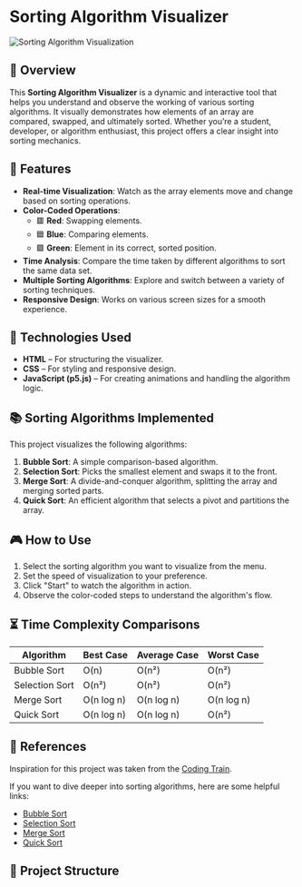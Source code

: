 # Sorting Algorithm Visualizer

![Sorting Algorithm Visualization](https://via.placeholder.com/800x400.png)

## 🚀 Overview
This **Sorting Algorithm Visualizer** is a dynamic and interactive tool that helps you understand and observe the working of various sorting algorithms. It visually demonstrates how elements of an array are compared, swapped, and ultimately sorted. Whether you’re a student, developer, or algorithm enthusiast, this project offers a clear insight into sorting mechanics.

## 📝 Features
- **Real-time Visualization**: Watch as the array elements move and change based on sorting operations.
- **Color-Coded Operations**:
  - 🟥 **Red**: Swapping elements.
  - 🟦 **Blue**: Comparing elements.
  - 🟩 **Green**: Element in its correct, sorted position.
- **Time Analysis**: Compare the time taken by different algorithms to sort the same data set.
- **Multiple Sorting Algorithms**: Explore and switch between a variety of sorting techniques.
- **Responsive Design**: Works on various screen sizes for a smooth experience.

## 🔧 Technologies Used
- **HTML** – For structuring the visualizer.
- **CSS** – For styling and responsive design.
- **JavaScript (p5.js)** – For creating animations and handling the algorithm logic.

## 📚 Sorting Algorithms Implemented
This project visualizes the following algorithms:
1. **Bubble Sort**: A simple comparison-based algorithm.
2. **Selection Sort**: Picks the smallest element and swaps it to the front.
3. **Merge Sort**: A divide-and-conquer algorithm, splitting the array and merging sorted parts.
4. **Quick Sort**: An efficient algorithm that selects a pivot and partitions the array.

## 🎮 How to Use
1. Select the sorting algorithm you want to visualize from the menu.
2. Set the speed of visualization to your preference.
3. Click "Start" to watch the algorithm in action.
4. Observe the color-coded steps to understand the algorithm's flow.

## ⏳ Time Complexity Comparisons
| Algorithm      | Best Case     | Average Case  | Worst Case    |
|----------------|---------------|---------------|---------------|
| Bubble Sort    | O(n)          | O(n²)         | O(n²)         |
| Selection Sort | O(n²)         | O(n²)         | O(n²)         |
| Merge Sort     | O(n log n)    | O(n log n)    | O(n log n)    |
| Quick Sort     | O(n log n)    | O(n log n)    | O(n²)         |


## 📜 References
Inspiration for this project was taken from the [Coding Train](https://thecodingtrain.com/).

If you want to dive deeper into sorting algorithms, here are some helpful links:
- [Bubble Sort](https://en.wikipedia.org/wiki/Bubble_sort)
- [Selection Sort](https://en.wikipedia.org/wiki/Selection_sort)
- [Merge Sort](https://en.wikipedia.org/wiki/Merge_sort)
- [Quick Sort](https://en.wikipedia.org/wiki/Quicksort)

## 📂 Project Structure
